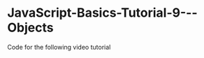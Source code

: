 JavaScript-Basics-Tutorial-9---Objects
======================================

Code for the following video tutorial 
